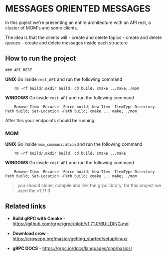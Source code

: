 # MESSAGES ORIENTED MESSAGES

In this poject we're presenting an entire architecture with an API rest, a cluster of MOM's and some clients. 

The idea is that the clients will
    - create and delete topics 
    - create and delete queues
    - create and delete messages inside each structure

## How to run the project 
    ### API REST

**UNIX** Go inside `rest_API` and run the following command
```console 
    rm -rf build/;mkdir build; cd build; cmake ..;make;./mom
```

**WINDOWS** Go inside `rest_API` and run the following command
```console 
    Remove-Item -Recurse -Force build; New-Item -ItemType Directory -Path build; Set-Location -Path build; cmake ..; make; ./mom
```
After this your endpoints should be running


### MOM


**UNIX** Go inside `mom_communication` and run the following command
```console 
    rm -rf build/;mkdir build; cd build; cmake ..;make
```

**WINDOWS** Go inside `rest_API` and run the following command
```console 
    Remove-Item -Recurse -Force build; New-Item -ItemType Directory -Path build; Set-Location -Path build; cmake ..; make; ./mom
```
> you should clone, compile and link the grpc library, for this project we used the v1.71.0

## Related links 
- **Build gRPC with Cmake** - https://github.com/grpc/grpc/blob/v1.71.0/BUILDING.md

- **Download crow** - https://crowcpp.org/master/getting_started/setup/linux/

- **gRPC DOCS** - https://grpc.io/docs/languages/cpp/basics/

